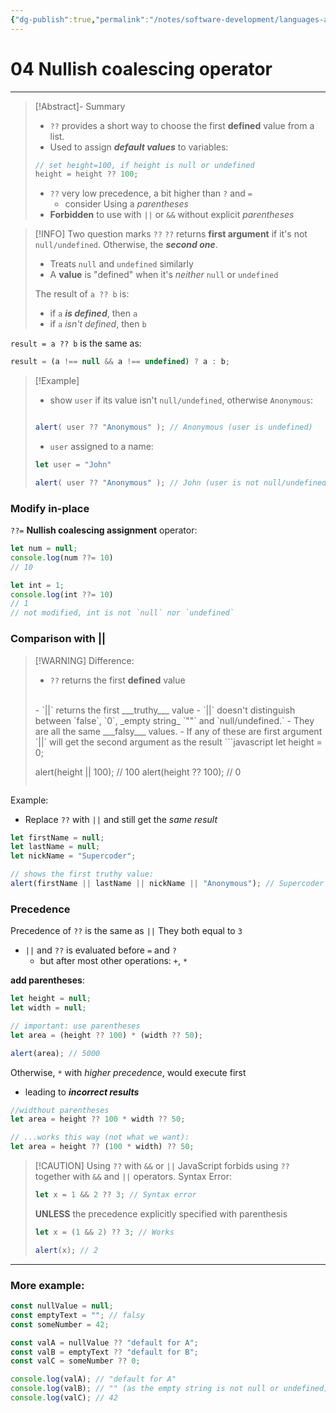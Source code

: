 ```yaml
---
{"dg-publish":true,"permalink":"/notes/software-development/languages-and-frameworks/web-development/front-end/javascript-vanilla/01-basics/09-logical-operators/04-nullish-coalescing-operator/","tags":["programming","webdevelopment","frontend","JavaScript"],"created":"2025-07-13T15:24:55.977+08:00"}
---
```


# 04 Nullish coalescing operator

--- 

>[!Abstract]- Summary
>- `??` provides a short way to choose the first __defined__ value from a list.
>- Used to assign ___default values___ to variables:
>```javascript
>// set height=100, if height is null or undefined
>height = height ?? 100;
>```
>- `??` very low precedence, a bit higher than `?` and `=`
>	- consider Using a _parentheses_
>- __Forbidden__ to use with `||` or `&&` without explicit _parentheses_




>[!INFO]
>Two question marks `??`
>`??` returns __first argument__ if it's not `null/undefined`. Otherwise, the ___second one___.
>- Treats `null` and `undefined` similarly
>- A __value__ is "defined" when it's _neither_ `null` or `undefined`
>
>The result of `a ?? b` is:
>- if `a` ___is defined___, then `a`
>- if `a` _isn't defined_, then `b`

`result = a ?? b` is the same as:
```javascript
result = (a !== null && a !== undefined) ? a : b;
```

>[!Example]
>- show `user` if its value isn't `null/undefined`, otherwise `Anonymous`:
>```javascript
>
>alert( user ?? "Anonymous" ); // Anonymous (user is undefined)
>```
>- `user` assigned to a name:
>```javascript
>let user = "John"
>
>alert( user ?? "Anonymous" ); // John (user is not null/undefined)
>```

### Modify in-place
`??=` __Nullish coalescing assignment__ operator:
```javascript
let num = null;
console.log(num ??= 10)
// 10

let int = 1;
console.log(int ??= 10)
// 1
// not modified, int is not `null` nor `undefined`
```

### Comparison with ||
>[!WARNING] Difference:
>- `??` returns the first __defined__ value
><br>
>- `||` returns the first ___truthy___ value
>	- `||` doesn't distinguish between `false`, `0`, _empty string_ `""` and `null/undefined.`
>		- They are all the same ___falsy___ values.
>			- If any of these are first argument `||` will get the second argument as the result
>```javascript
>	let height = 0;
>	
>	alert(height || 100); // 100
>	alert(height ?? 100); // 0
>```


Example:
- Replace `??` with `||` and still get the _same result_
```javascript
let firstName = null;
let lastName = null;
let nickName = "Supercoder";

// shows the first truthy value:
alert(firstName || lastName || nickName || "Anonymous"); // Supercoder
```

### Precedence
Precedence of `??` is the same as `||`
They both equal to `3`
- `||` and `??` is evaluated before `=` and `?`
	- but after most other operations: `+`, `*`

__add parentheses__:
```javascript
let height = null;
let width = null;

// important: use parentheses
let area = (height ?? 100) * (width ?? 50);

alert(area); // 5000
```

Otherwise, `*` with _higher precedence_, would execute first
- leading to ___incorrect results___
```javascript
//widthout parentheses
let area = height ?? 100 * width ?? 50;

// ...works this way (not what we want):
let area = height ?? (100 * width) ?? 50;
```

>[!CAUTION] Using `??` with `&&` or `||`
>JavaScript forbids using `??` together with `&&` and `||` operators.
>Syntax Error:
>```javascript
>let x = 1 && 2 ?? 3; // Syntax error
>```
>__UNLESS__ the precedence explicitly specified with parenthesis
>```javascript
>let x = (1 && 2) ?? 3; // Works
>
>alert(x); // 2
>```

---
### More example:
```javascript
const nullValue = null;
const emptyText = ""; // falsy
const someNumber = 42;

const valA = nullValue ?? "default for A";
const valB = emptyText ?? "default for B";
const valC = someNumber ?? 0;

console.log(valA); // "default for A"
console.log(valB); // "" (as the empty string is not null or undefined)
console.log(valC); // 42
```
